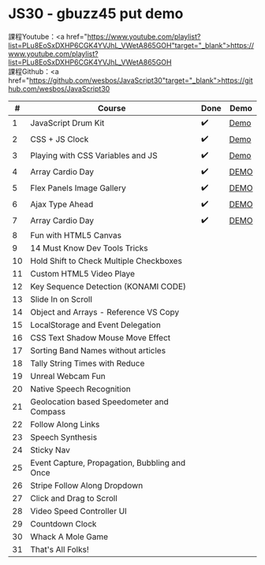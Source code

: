 # JS30 - gbuzz45 put demo

課程Youtube：<a href="https://www.youtube.com/playlist?list=PLu8EoSxDXHP6CGK4YVJhL_VWetA865GOH"target="_blank">https://www.youtube.com/playlist?list=PLu8EoSxDXHP6CGK4YVJhL_VWetA865GOH</a><br>
課程Github：<a href="https://github.com/wesbos/JavaScript30"target="_blank">https://github.com/wesbos/JavaScript30</a><br>

|#|Course|Done|Demo|
|---|---|---|---|
|1|JavaScript Drum Kit|✔️|[Demo](https://gbuzz45.github.io/gbuzz45-JS30-demo/01_Drum_Kit/01_Drum_Kit.html)|
|2|CSS + JS Clock|✔️|[Demo](https://gbuzz45.github.io/gbuzz45-JS30-demo/02_Clock/02_Clock.html)|
|3|Playing with CSS Variables and JS|✔️|[Demo](https://gbuzz45.github.io/gbuzz45-JS30-demo/03_updateCSSwithJS/03_updateCSSwithJS.html)|
|4|Array Cardio Day|✔️|[DEMO](https://gbuzz45.github.io/gbuzz45-JS30-demo/04_js_array_1/)
|5|Flex Panels Image Gallery|✔️|[DEMO](https://gbuzz45.github.io/gbuzz45-JS30-demo/05_FlexboxGallery/index.html)
|6|Ajax Type Ahead|✔️|[DEMO](https://gbuzz45.github.io/gbuzz45-JS30-demo/06_TypeAhead/index.html)
|7|Array Cardio Day|✔️|[DEMO](https://gbuzz45.github.io/gbuzz45-JS30-demo/07_js_array_2/index.html)
|8|Fun with HTML5 Canvas||
|9|14 Must Know Dev Tools Tricks||
|10|Hold Shift to Check Multiple Checkboxes||
|11|Custom HTML5 Video Playe||
|12|Key Sequence Detection (KONAMI CODE)||
|13|Slide In on Scroll||
|14|Object and Arrays - Reference VS Copy||
|15|LocalStorage and Event Delegation||
|16|CSS Text Shadow Mouse Move Effect||
|17|Sorting Band Names without articles||
|18|Tally String Times with Reduce||
|19|Unreal Webcam Fun||
|20|Native Speech Recognition||
|21|Geolocation based Speedometer and Compass||
|22|Follow Along Links||
|23|Speech Synthesis||
|24|Sticky Nav||
|25|Event Capture, Propagation, Bubbling and Once||
|26|Stripe Follow Along Dropdown||
|27|Click and Drag to Scroll||
|28|Video Speed Controller UI||
|29|Countdown Clock||
|30|Whack A Mole Game||
|31|That's All Folks!||
